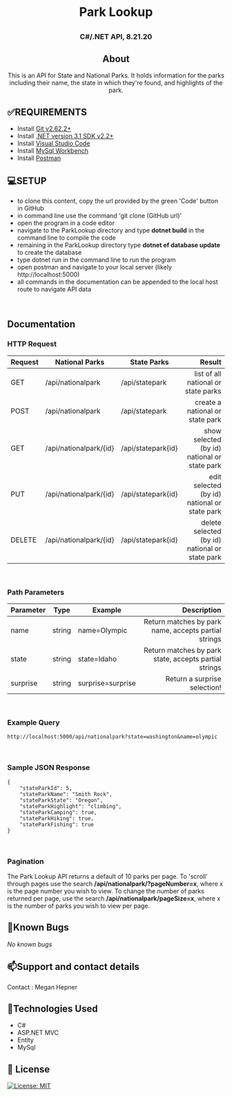 # <h1 align = "center"> Park Lookup

## <h3 align = "center"> C#/.NET API,  8.21.20

## <h2 align = "center"> About

<p align = "center"> This is an API for State and National Parks. It holds information for the parks including their name, the state in which they're found, and highlights of the park.

## **✅REQUIREMENTS**
* Install [Git v2.62.2+](https://git-scm.com/downloads/)
* Install [.NET version 3.1 SDK v2.2+](https://dotnet.microsoft.com/download/dotnet-core/2.2)
* Install [Visual Studio Code](https://code.visualstudio.com/)
* Install [MySql Workbench](https://www.mysql.com/products/workbench/)
* Install [Postman](https://www.postman.com/)

## **💻SETUP**
* to clone this content, copy the url provided by the green 'Code' button in GitHub
* in command line use the command 'git clone (GitHub url)'
* open the program in a code editor
* navigate to the ParkLookup directory and type **dotnet build** in the command line to compile the code
* remaining in the ParkLookup directory type **dotnet ef database update** to create the database
* type dotnet run in the command line to run the program
* open postman and navigate to your local server (likely http://localhost:5000)
* all commands in the documentation can be appended to the local host route to navigate API data
<br>

## Documentation

### HTTP Request
| Request | National Parks | State Parks | Result |
| :---------- | ----- | ----- | -----: |
| GET | /api/nationalpark | /api/statepark | list of all national or state parks |
| POST | /api/nationalpark | /api/statepark | create a national or state park |
| GET | /api/nationalpark/{id} | /api/statepark{id} | show selected (by id) national or state park |
| PUT | /api/nationalpark/{id} | /api/statepark{id} | edit selected (by id) national or state park |
| DELETE | /api/nationalpark/{id} | /api/statepark{id} | delete selected (by id) national or state park |
<br>

### Path Parameters
| Parameter | Type | Example |Description |
| :---------- | ----- | ----- | -----: |
| name | string | name=Olympic | Return matches by park name, accepts partial strings |
| state | string | state=Idaho | Return matches by park state, accepts partial strings |
| surprise | string | surprise=surprise | Return a surprise selection! | 
<br>

### Example Query

``` 
http://localhost:5000/api/nationalpark?state=washington&name=olympic 
```
<br>

### Sample JSON Response

``` 
{
    "stateParkId": 5,
    "stateParkName": "Smith Rock",
    "stateParkState": "Oregon",
    "stateParkHighlight": "climbing",
    "stateParkCamping": true,
    "stateParkHiking": true,
    "stateParkFishing": true
}
 ```
 <br>

### Pagination

The Park Lookup API returns a default of 10 parks per page. To 'scroll' through pages use the search **/api/nationalpark/?pageNumber=x**, where x is the page number you wish to view. To change the number of parks returned per page, use the search **/api/nationalpark/pageSize=x**, where x is the number of parks you wish to view per page.
## 🐛Known Bugs

_No known bugs_

## 📫Support and contact details

Contact : Megan Hepner

## 🔧Technologies Used

* C#
* ASP.NET MVC
* Entity
* MySql


## **📘 License**
[![License: MIT](https://img.shields.io/badge/License-MIT-yellow.svg)](https://opensource.org/licenses/MIT)